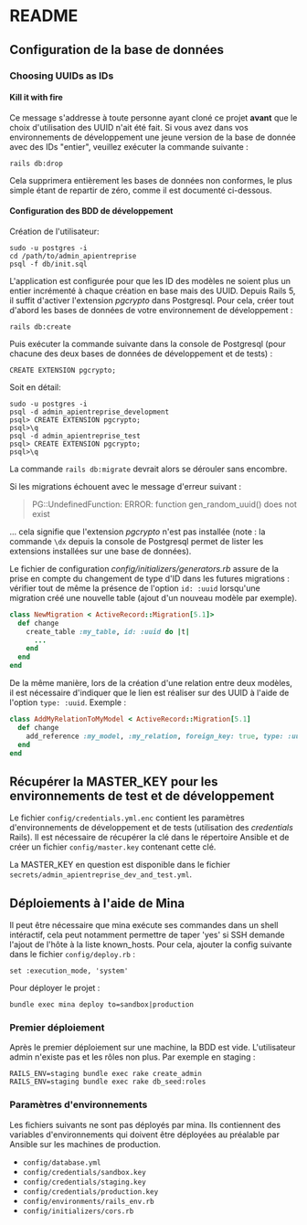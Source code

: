 # README

## Configuration de la base de données

### Choosing UUIDs as IDs

#### Kill it with fire

Ce message s'addresse à toute personne ayant cloné ce projet **avant** que le
choix d'utilisation des UUID n'ait été fait. Si vous avez dans vos
environnements de développement une jeune version de la base de donnée avec des
IDs "entier", veuillez exécuter la commande suivante :

`rails db:drop`

Cela supprimera entièrement les bases de données non conformes, le plus simple
étant de repartir de zéro, comme il est documenté ci-dessous.

#### Configuration des BDD de développement

Création de l'utilisateur:
```
sudo -u postgres -i
cd /path/to/admin_apientreprise
psql -f db/init.sql
```

L'application est configurée pour que les ID des modèles ne soient plus un entier
incrémenté à chaque création en base mais des UUID. Depuis Rails 5, il suffit
d'activer l'extension _pgcrypto_ dans Postgresql. Pour cela, créer tout d'abord
les bases de données de votre environnement de développement :

`rails db:create`

Puis exécuter la commande suivante dans la console de Postgresql (pour chacune
des deux bases de données de développement et de tests) :

`CREATE EXTENSION pgcrypto;`

Soit en détail:

```
sudo -u postgres -i
psql -d admin_apientreprise_development
psql> CREATE EXTENSION pgcrypto;
psql>\q
psql -d admin_apientreprise_test
psql> CREATE EXTENSION pgcrypto;
psql>\q
```

La commande `rails db:migrate` devrait alors se dérouler sans encombre.

Si les migrations échouent avec le message d'erreur suivant :

> PG::UndefinedFunction: ERROR:  function gen_random_uuid() does not exist

... cela signifie que l'extension _pgcrypto_ n'est pas installée (note : la
commande `\dx` depuis la console de Postgresql permet de lister les extensions
installées sur une base de données).

Le fichier de configuration _config/initializers/generators.rb_ assure de la prise
en compte du changement de type d'ID dans les futures migrations : vérifier tout
de même la présence de l'option `id: :uuid` lorsqu'une migration créé une
nouvelle table (ajout d'un nouveau modèle par exemple).

```ruby
class NewMigration < ActiveRecord::Migration[5.1]>
  def change
    create_table :my_table, id: :uuid do |t|
      ...
    end
  end
end
```

De la même manière, lors de la création d'une relation entre deux modèles, il
est nécessaire d'indiquer que le lien est réaliser sur des UUID à l'aide de
l'option `type: :uuid`. Exemple :

```ruby
class AddMyRelationToMyModel < ActiveRecord::Migration[5.1]
  def change
    add_reference :my_model, :my_relation, foreign_key: true, type: :uuid, index: true
  end
end
```

## Récupérer la MASTER_KEY pour les environnements de test et de développement

Le fichier `config/credentials.yml.enc` contient les paramètres d'environnements
de développement et de tests (utilisation des _credentials_ Rails). Il est
nécessaire de récupérer la clé dans le répertoire Ansible et de créer un fichier
`config/master.key` contenant cette clé.

La MASTER_KEY en question est disponible dans le fichier
`secrets/admin_apientreprise_dev_and_test.yml`.

## Déploiements à l'aide de Mina

Il peut être nécessaire que mina exécute ses commandes dans un shell intéractif,
cela peut notamment permettre de taper 'yes' si SSH demande l'ajout de l'hôte à
la liste known_hosts.
Pour cela, ajouter la config suivante dans le fichier `config/deploy.rb` :

    set :execution_mode, 'system'

Pour déployer le projet :

    bundle exec mina deploy to=sandbox|production

### Premier déploiement

Après le premier déploiement sur une machine, la BDD est vide.
L'utilisateur admin n'existe pas et les rôles non plus.
Par exemple en staging :

    RAILS_ENV=staging bundle exec rake create_admin
    RAILS_ENV=staging bundle exec rake db_seed:roles

### Paramètres d'environnements

Les fichiers suivants ne sont pas déployés par mina. Ils contiennent des
variables d'environnements qui doivent être déployées au préalable par Ansible
sur les machines de production.

* `config/database.yml`
* `config/credentials/sandbox.key`
* `config/credentials/staging.key`
* `config/credentials/production.key`
* `config/environments/rails_env.rb`
* `config/initializers/cors.rb`
